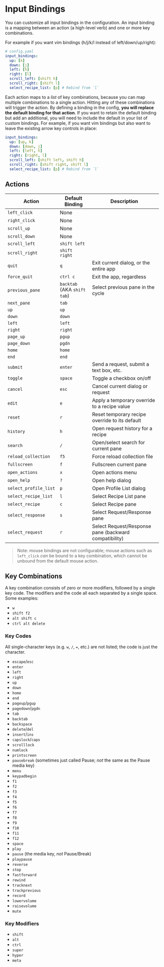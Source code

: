 # Input Bindings

You can customize all input bindings in the configuration. An input binding is a mapping between an action (a high-level verb) and one or more key combinations.

For example if you want vim bindings (h/j/k/l instead of left/down/up/right):

```yaml
# config.yaml
input_bindings:
  up: [k]
  down: [j]
  left: [h]
  right: [l]
  scroll_left: [shift h]
  scroll_right: [shift l]
  select_recipe_list: [p] # Rebind from `l`
```

Each action maps to a _list_ of key combinations, because you can map multiple combinations to a single action. Hitting any of these combinations will trigger the action. By defining a binding in the config, **you will replace the default binding for that action**. If you want to retain the default binding but add an additional, you will need to include the default in your list of custom bindings. For example, if you want vim bindings but also want to leave the existing arrow key controls in place:

```yaml
input_bindings:
  up: [up, k]
  down: [down, j]
  left: [left, h]
  right: [right, l]
  scroll_left: [shift left, shift h]
  scroll_right: [shift right, shift l]
  select_recipe_list: [p] # Rebind from `l`
```

## Actions

| Action                | Default Binding             | Description                                           |
| --------------------- | --------------------------- | ----------------------------------------------------- |
| `left_click`          | None                        |                                                       |
| `right_click`         | None                        |                                                       |
| `scroll_up`           | None                        |                                                       |
| `scroll_down`         | None                        |                                                       |
| `scroll_left`         | `shift left`                |                                                       |
| `scroll_right`        | `shift right`               |                                                       |
| `quit`                | `q`                         | Exit current dialog, or the entire app                |
| `force_quit`          | `ctrl c`                    | Exit the app, regardless                              |
| `previous_pane`       | `backtab` (AKA `shift tab`) | Select previous pane in the cycle                     |
| `next_pane`           | `tab`                       |                                                       |
| `up`                  | `up`                        |                                                       |
| `down`                | `down`                      |                                                       |
| `left`                | `left`                      |                                                       |
| `right`               | `right`                     |                                                       |
| `page_up`             | `pgup`                      |                                                       |
| `page_down`           | `pgdn`                      |                                                       |
| `home`                | `home`                      |                                                       |
| `end`                 | `end`                       |                                                       |
| `submit`              | `enter`                     | Send a request, submit a text box, etc.               |
| `toggle`              | `space`                     | Toggle a checkbox on/off                              |
| `cancel`              | `esc`                       | Cancel current dialog or request                      |
| `edit`                | `e`                         | Apply a temporary override to a recipe value          |
| `reset`               | `r`                         | Reset temporary recipe override to its default        |
| `history`             | `h`                         | Open request history for a recipe                     |
| `search`              | `/`                         | Open/select search for current pane                   |
| `reload_collection`   | `f5`                        | Force reload collection file                          |
| `fullscreen`          | `f`                         | Fullscreen current pane                               |
| `open_actions`        | `x`                         | Open actions menu                                     |
| `open_help`           | `?`                         | Open help dialog                                      |
| `select_profile_list` | `p`                         | Open Profile List dialog                              |
| `select_recipe_list`  | `l`                         | Select Recipe List pane                               |
| `select_recipe`       | `c`                         | Select Recipe pane                                    |
| `select_response`     | `s`                         | Select Request/Response pane                          |
| `select_request`      | `r`                         | Select Request/Response pane (backward compatibility) |

> Note: mouse bindings are not configurable; mouse actions such as `left_click` _can_ be bound to a key combination, which cannot be unbound from the default mouse action.

## Key Combinations

A key combination consists of zero or more modifiers, followed by a single key code. The modifiers and the code all each separated by a single space. Some examples:

- `w`
- `shift f2`
- `alt shift c`
- `ctrl alt delete`

### Key Codes

All single-character keys (e.g. `w`, `/`, `=`, etc.) are not listed; the code is just the character.

- `escape`/`esc`
- `enter`
- `left`
- `right`
- `up`
- `down`
- `home`
- `end`
- `pageup`/`pgup`
- `pagedown`/`pgdn`
- `tab`
- `backtab`
- `backspace`
- `delete`/`del`
- `insert`/`ins`
- `capslock`/`caps`
- `scrolllock`
- `numlock`
- `printscreen`
- `pausebreak` (sometimes just called Pause; _not_ the same as the Pause media key)
- `menu`
- `keypadbegin`
- `f1`
- `f2`
- `f3`
- `f4`
- `f5`
- `f6`
- `f7`
- `f8`
- `f9`
- `f10`
- `f11`
- `f12`
- `space`
- `play`
- `pause` (the media key, _not_ Pause/Break)
- `playpause`
- `reverse`
- `stop`
- `fastforward`
- `rewind`
- `tracknext`
- `trackprevious`
- `record`
- `lowervolume`
- `raisevolume`
- `mute`

### Key Modifiers

- `shift`
- `alt`
- `ctrl`
- `super`
- `hyper`
- `meta`
